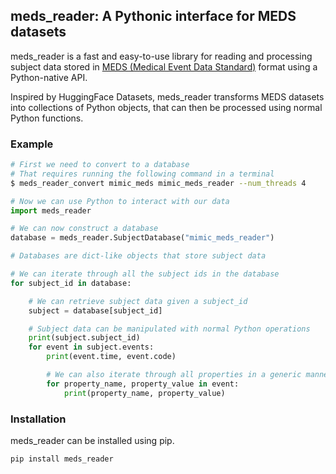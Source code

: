 ## meds_reader: A Pythonic interface for MEDS datasets

meds_reader is a fast and easy-to-use library for reading and processing subject data stored in [MEDS (Medical Event Data Standard)](https://github.com/Medical-Event-Data-Standard/) format using a Python-native API.

Inspired by HuggingFace Datasets, meds_reader transforms MEDS datasets into collections of Python objects, that can then be processed using normal Python functions.

### Example

```bash
# First we need to convert to a database
# That requires running the following command in a terminal
$ meds_reader_convert mimic_meds mimic_meds_reader --num_threads 4
```

```python
# Now we can use Python to interact with our data
import meds_reader

# We can now construct a database
database = meds_reader.SubjectDatabase("mimic_meds_reader")

# Databases are dict-like objects that store subject data

# We can iterate through all the subject ids in the database
for subject_id in database:

    # We can retrieve subject data given a subject_id
    subject = database[subject_id]

    # Subject data can be manipulated with normal Python operations
    print(subject.subject_id)
    for event in subject.events:
        print(event.time, event.code)

        # We can also iterate through all properties in a generic manner
        for property_name, property_value in event:
            print(property_name, property_value)
```

### Installation

meds_reader can be installed using pip.

```bash
pip install meds_reader
```
